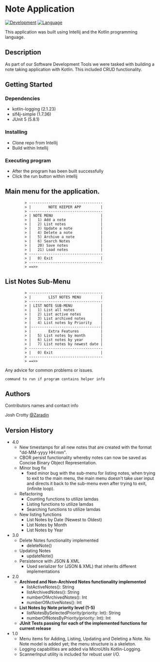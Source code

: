 # Note Application
[![Development](https://img.shields.io/badge/IntelliJ%20IDEA-000000.svg?style=for-the-badge&logo=IntelliJ-IDEA&logoColor=white)](https://www.jetbrains.com/idea/)
[![Language](https://img.shields.io/badge/Kotlin-7F52FF.svg?style=for-the-badge&logo=Kotlin&logoColor=white)](https://kotlinlang.org/)

This application was built using Intellij and the Kotlin programming language.

## Description

As part of our Software Development Tools we were tasked with building a note taking application with Kotlin. This included CRUD functionality.


## Getting Started

### Dependencies

* kotlin-logging (2.1.23)
* slf4j-simple (1.7.36)
* JUnit 5 (5.8.1)

### Installing

* Clone repo from Intellij
* Build within Intellij

### Executing program

* After the program has been built successfully
* Click the run button within intellij

## Main menu for the application.
```
         > ----------------------------------
         > |        NOTE KEEPER APP         |
         > ----------------------------------
         > | NOTE MENU                      |
         > |   1) Add a note                |
         > |   2) List notes                |
         > |   3) Update a note             |
         > |   4) Delete a note             |
         > |   5) Archive a note            |
         > |   6) Search Notes              |
         > |   20) Save notes               |
         > |   21) Load notes               |
         > ----------------------------------
         > |   0) Exit                      |
         > ----------------------------------
         > ==>>  
```

## List Notes Sub-Menu
```
         > ----------------------------------
         > |        LIST NOTES MENU         |
         > ----------------------------------
         > | LIST NOTE SUB-MENU             |
         > |   1) List all notes            |
         > |   2) List active notes         |
         > |   3) List archived notes       |
         > |   4) List notes by Priority    |
         > |--------------------------------|
         > |        Extra Features          |
         > |   5) List notes by month       |
         > |   6) List notes by year        |
         > |   7) List notes by newest date |
         > ----------------------------------
         > |   0) Exit                      |
         > ----------------------------------
         > ==>> 
```


Any advice for common problems or issues.
```
command to run if program contains helper info
```

## Authors

Contributors names and contact info

Josh Crotty
[@Zaradin](https://github.com/Zaradin)

## Version History
* 4.0
  * New timestamps for all new notes that are created with the format "dd-MM-yyyy HH:mm".
  * CBOR persist functionality whereby notes can now be saved as Concise Binary Object Representation. 
  * Minor bug fix 
    * fixed minor bug with the sub-menu for listing notes, when trying to exit to the main menu, the main menu doesn't take user input and
      directs it back to the sub-menu even after trying to exit, (infinite loop).
  * Refactoring
    * Counting functions to utilize lamdas 
    * Listing functions to utilize lamdas 
    * Searching functions to utilize lamdas
  * New listing functions
    * List Notes by Date (Newest to Oldest)
    * List Notes by Month
    * List Notes by Year
* 3.0
  * Delete Notes functionality implemented
    * deleteNote()
  * Updating Notes
    * updateNote()
  * Persistence with JSON & XML
    * Used serializer for (JSON & XML) that inherits different implementations
* 2.0
  * **Archived and Non-Archived Notes functionality implemented**
    * listActiveNotes(): String
    * listArchivedNotes(): String
    * numberOfArchivedNotes(): Int
    * numberOfActiveNotes(): Int
  * **List Notes by Note priority level (1-5)**
    * listNotesBySelectedPriority(priority: Int): String
    * numberOfNotesByPriority(priority: Int): Int
  * **JUnit Tests passing for each of the implemented functions for current release**
* 1.0
  * Menu items for Adding, Listing, Updating and Deleting a Note. No Note model is added yet; the menu structure is a skeleton.
  * Logging capabilities are added via MicroUtils Kotlin-Logging.
  * ScannerInput utility is included for rebust user I/O.
